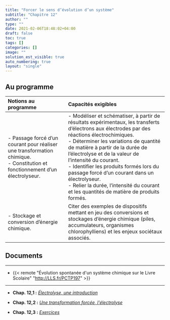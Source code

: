 ```yaml
---
title: "Forcer le sens d’évolution d’un système"
subtitle: "Chapitre 12"
author: ""
type: ""
date: 2021-02-06T18:48:02+04:00
draft: false
toc: true
tags: []
categories: []
image: ""
solution_est_visible: true
auto_numbering: true
layout: "single"
---
```


## Au programme

| Notions au programme | Capacités exigibles |
| :---- | :---- |
| - Passage forcé d’un courant pour réaliser une transformation chimique.<br />- Constitution et fonctionnement d’un électrolyseur. | - Modéliser et schématiser, à partir de résultats expérimentaux, les transferts d’électrons aux électrodes par des réactions électrochimiques.<br />- Déterminer les variations de quantité de matière à partir de la durée de l’électrolyse et de la valeur de l’intensité du courant.<br />- Identifier les produits formés lors du passage forcé d’un courant dans un électrolyseur.<br />- Relier la durée, l’intensité du courant et les quantités de matière de produits formés. |
| - Stockage et conversion d’énergie chimique. | Citer des exemples de dispositifs mettant en jeu des conversions et stockages d’énergie chimique (piles, accumulateurs, organismes chlorophylliens) et les enjeux sociétaux associés. |

## Documents

----

- {{< remote "Évolution spontanée d'un système chimique sur le Livre Scolaire" "http://LLS.fr/PCTP197" >}}

----

- **Chap. 12,1 :** [*Électrolyse, une introduction*](1-electrolyse-introduction)

- **Chap. 12,2 :** [*Une transformation forcée, l'électrolyse*](2-electrolyse-cours)

- **Chap. 12,3 :** [*Exercices*](3-annales)




